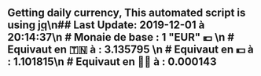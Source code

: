 ## Getting daily currency, This automated script is using [jq](https://stedolan.github.io/jq/)\n## Last Update:  2019-12-01 à 20:14:37\n # Monaie de base : 1 "EUR" 💶 \n # Equivaut en 🇹🇳 à :  3.135795 \n # Equivaut en 💵 à : 1.101815\n # Equivaut en 🐱‍💻 à :  0.000143
